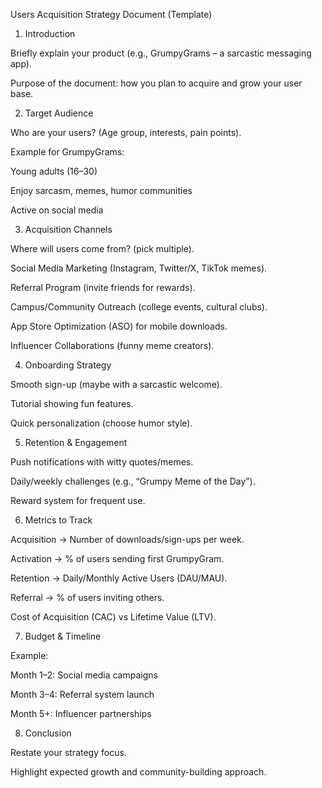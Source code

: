 Users Acquisition Strategy Document (Template)
1. Introduction

Briefly explain your product (e.g., GrumpyGrams – a sarcastic messaging app).

Purpose of the document: how you plan to acquire and grow your user base.

2. Target Audience

Who are your users? (Age group, interests, pain points).

Example for GrumpyGrams:

Young adults (16–30)

Enjoy sarcasm, memes, humor communities

Active on social media

3. Acquisition Channels

Where will users come from? (pick multiple).

Social Media Marketing (Instagram, Twitter/X, TikTok memes).

Referral Program (invite friends for rewards).

Campus/Community Outreach (college events, cultural clubs).

App Store Optimization (ASO) for mobile downloads.

Influencer Collaborations (funny meme creators).

4. Onboarding Strategy

Smooth sign-up (maybe with a sarcastic welcome).

Tutorial showing fun features.

Quick personalization (choose humor style).

5. Retention & Engagement

Push notifications with witty quotes/memes.

Daily/weekly challenges (e.g., “Grumpy Meme of the Day”).

Reward system for frequent use.

6. Metrics to Track

Acquisition → Number of downloads/sign-ups per week.

Activation → % of users sending first GrumpyGram.

Retention → Daily/Monthly Active Users (DAU/MAU).

Referral → % of users inviting others.

Cost of Acquisition (CAC) vs Lifetime Value (LTV).

7. Budget & Timeline

Example:

Month 1–2: Social media campaigns

Month 3–4: Referral system launch

Month 5+: Influencer partnerships

8. Conclusion

Restate your strategy focus.

Highlight expected growth and community-building approach.

